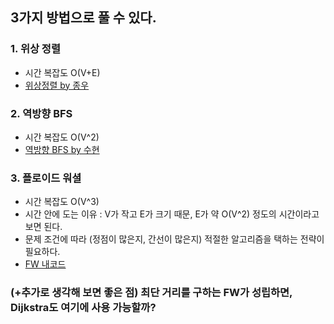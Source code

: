 ## 3가지 방법으로 풀 수 있다.
### 1. 위상 정렬
- 시간 복잡도 O(V+E)
- [위상정렬 by 종우](https://github.com/Pearl-K/2024_SSAFY_Class16_AlgorithmStudy/blob/main/Problem_Archive/WEEK_02/JongWoo/5643.cpp)


### 2. 역방향 BFS
 - 시간 복잡도 O(V^2)
 - [역방향 BFS by 수현](https://github.com/Pearl-K/2024_SSAFY_Class16_AlgorithmStudy/blob/main/Problem_Archive/WEEK_02/SooHyun/5643.java)


### 3. 플로이드 워셜
 - 시간 복잡도 O(V^3)
 - 시간 안에 도는 이유 : V가 작고 E가 크기 때문, E가 약 O(V^2) 정도의 시간이라고 보면 된다.
 - 문제 조건에 따라 (정점이 많은지, 간선이 많은지) 적절한 알고리즘을 택하는 전략이 필요하다.
 - [FW 내코드](https://github.com/Pearl-K/2024_SSAFY_Class16_AlgorithmStudy/blob/main/Problem_Archive/WEEK_02/Jinju/5643.cpp)


### (+추가로 생각해 보면 좋은 점) 최단 거리를 구하는 FW가 성립하면, Dijkstra도 여기에 사용 가능할까?
